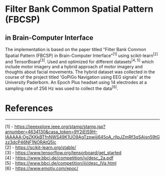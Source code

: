 # Filter Bank Common Spatial Pattern (FBCSP)
in Brain-Computer Interface
----
The implementation is based on the paper titled "Filter Bank Common Spatial Pattern (FBCSP)
in Brain-Computer Interface"<sup>[1]</sup> using scikit-learn<sup>[2]</sup> and TensorBoard<sup>[3]</sup>. 
Used and optimized for different datasets<sup>[4, 5]</sup> which include motor imagery and a hybrid approach of motor imagery and thoughts about facial movements. The hybrid dataset was collected in the course of the project titled 'GoPiGo Navigation using EEG signals' at the University Paderborn. An Epoch Plus headset using 14 electrodes at a sampling rate of 256 Hz was used to collect the data<sup>[6]</sup>.

# References
----
[1] - https://ieeexplore.ieee.org/stamp/stamp.jsp?arnumber=4634130&casa_token=9Y2iEIS9H-IAAAAA:OgZKKkBTfnNWS49K1UO9AgTzpwijj645oA_rllpJZmRf3qSAjsn59tGzz3dcP46NF1NORAtQ5lc<br/>
[2] - https://scikit-learn.org/stable/<br/>
[3] - https://www.tensorflow.org/tensorboard/get_started<br/>
[4] - https://www.bbci.de/competition/iv/desc_2a.pdf<br/>
[5] - https://www.bbci.de/competition/iii/desc_IVa.html<br/>
[6] - https://www.emotiv.com/epoc/<br/>